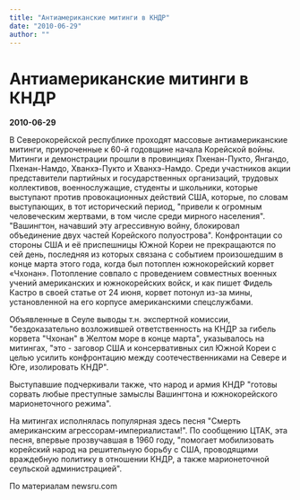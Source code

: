 ```yaml
---
title: "Антиамериканские митинги в КНДР"
date: "2010-06-29"
author: ""
---
```


# Антиамериканские митинги в КНДР

**2010-06-29** 

В Северокорейской республике проходят массовые антиамериканские митинги, приуроченные к 60-й годовщине начала Корейской войны. Митинги и демонстрации прошли в провинциях Пхенан-Пукто, Янгандо, Пхенан-Намдо, Хванхэ-Пукто и Хванхэ-Намдо. Среди участников акции представители партийных и государственных организаций, трудовых коллективов, военнослужащие, студенты и школьники, которые выступают против провокационных действий США, которые, по словам выступающих, в тот исторический период, "привели к огромным человеческим жертвами, в том числе среди мирного населения". "Вашингтон, начавший эту агрессивную войну, блокировал объединение двух частей Корейского полуострова". Конфронтации со стороны США и её приспешницы Южной Кореи не прекращаются по сей день, последняя из которых связана с событием произошедшим в конце марта этого года, когда был потоплен южнокорейский корвет «Чхонан». Потопление совпало с проведением совместных военных учений американских и южнокорейских войск, и как пишет Фидель Кастро в своей статье от 24 июня, корвет потонул из-за мины, установленной на его корпусе американскими спецслужбами.

Объявленные в Сеуле выводы т.н. экспертной комиссии, "бездоказательно возложившей ответственность на КНДР за гибель корвета "Чхонан" в Желтом море в конце марта", указывалось на митингах, "это - заговор США и консервативных сил Южной Кореи с целью усилить конфронтацию между соотечественниками на Севере и Юге, изолировать КНДР".

Выступавшие подчеркивали также, что народ и армия КНДР "готовы сорвать любые преступные замыслы Вашингтона и южнокорейского марионеточного режима".

На митингах исполнялась популярная здесь песня "Смерть американским агрессорам-империалистам!". По сообщению ЦТАК, эта песня, впервые прозвучавшая в 1960 году, "помогает мобилизовать корейский народ на решительную борьбу с США, проводящими враждебную политику в отношении КНДР, а также марионеточной сеульской администрацией".

По материалам newsru.com